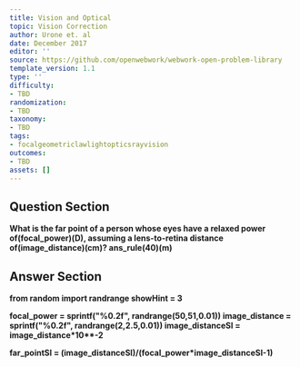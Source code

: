 ```yaml
---
title: Vision and Optical
topic: Vision Correction
author: Urone et. al
date: December 2017
editor: ''
source: https://github.com/openwebwork/webwork-open-problem-library
template_version: 1.1
type: ''
difficulty:
- TBD
randomization:
- TBD
taxonomy:
- TBD
tags:
- focalgeometriclawlightopticsrayvision
outcomes:
- TBD
assets: []
---
```


## Question Section 

<b>
What is the far point of a person whose eyes have a relaxed power of(focal_power)(D), assuming a lens-to-retina distance of(image_distance)(cm)?
ans_rule(40)(m)



## Answer Section

from random import randrange
showHint = 3

focal_power = sprintf("%0.2f", randrange(50,51,0.01))
image_distance = sprintf("%0.2f", randrange(2,2.5,0.01))
image_distanceSI = image_distance*10**-2

far_pointSI = (image_distanceSI)/(focal_power*image_distanceSI-1)